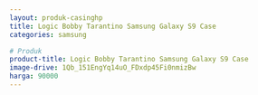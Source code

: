 ```yaml
---
layout: produk-casinghp
title: Logic Bobby Tarantino Samsung Galaxy S9 Case
categories: samsung

# Produk
product-title: Logic Bobby Tarantino Samsung Galaxy S9 Case
image-drive: 1Qb_151EngYq14uO_FDxdp45Fi0nmizBw
harga: 90000
---
```

